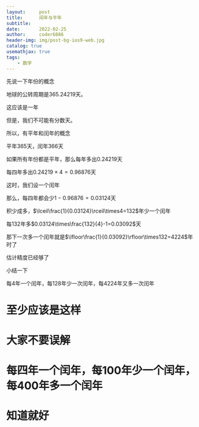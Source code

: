 ```yaml
---
layout:     post
title:      闰年与平年
subtitle:   
date:       2022-02-25
author:     coder6886
header-img: img/post-bg-ios9-web.jpg
catalog: true
usemathjax: true
tags:
    - 数学 
---
```

先说一下年份的概念

地球的公转周期是$365.24219$天。

这应该是一年

但是，我们不可能有分数天。

所以，有平年和闰年的概念

平年$365$天，闰年$366$天

如果所有年份都是平年，那么每年多出$0.24219$天

每四年多出$0.24219\times4=0.96876$天

这时，我们设一个闰年

那么，每四年都会少$1-0.96876=0.03124$天

积少成多，$\lceil\frac{1}{0.03124}\rceil\times4=132$年少一个闰年

每$132$年多$0.03124\times\frac{132}{4}-1=0.03092$天

那下一次多一个闰年就是$\lfloor\frac{1}{0.03092}\rfloor\times132=4224$年时了

估计精度已经够了

小结一下

每$4$年一个闰年，每$128$年少一次闰年，每$4224$年又多一次闰年
# 至少应该是这样
# 大家不要误解
# 每四年一个闰年，每100年少一个闰年，每400年多一个闰年
# 知道就好